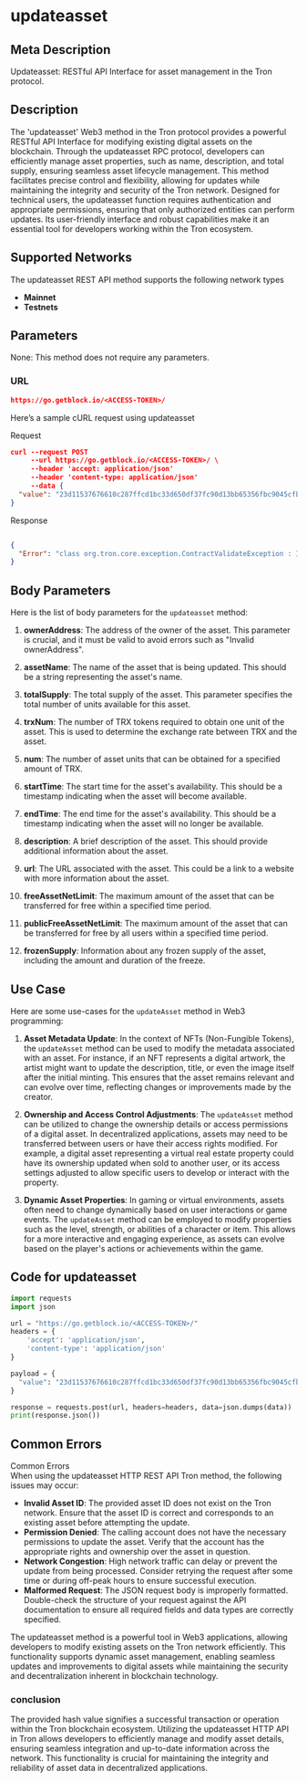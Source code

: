 # updateasset


## Meta Description
Updateasset: RESTful API Interface for asset management in the Tron protocol.

## Description
The 'updateasset' Web3 method in the Tron protocol provides a powerful RESTful API Interface for modifying existing digital assets on the blockchain. Through the updateasset RPC protocol, developers can efficiently manage asset properties, such as name, description, and total supply, ensuring seamless asset lifecycle management. This method facilitates precise control and flexibility, allowing for updates while maintaining the integrity and security of the Tron network. Designed for technical users, the updateasset function requires authentication and appropriate permissions, ensuring that only authorized entities can perform updates. Its user-friendly interface and robust capabilities make it an essential tool for developers working within the Tron ecosystem.

## Supported Networks
The updateasset REST API method supports the following network types
- **Mainnet**
- **Testnets**

## Parameters

None: This method does not require any parameters.

### URL
```json
https://go.getblock.io/<ACCESS-TOKEN>/
```
Here’s a sample cURL request using updateasset

Request
```json
curl --request POST 
     --url https://go.getblock.io/<ACCESS-TOKEN>/ \
     --header 'accept: application/json' 
     --header 'content-type: application/json' 
     --data {
  "value": "23d11537676610c287ffcd1bc33d650df37fc90d13bb65356fbc9045cfb91705"
}
```

Response
```json

{
  "Error": "class org.tron.core.exception.ContractValidateException : Invalid ownerAddress"
}
```
## Body Parameters

Here is the list of body parameters for the `updateasset` method:

1. **ownerAddress**: The address of the owner of the asset. This parameter is crucial, and it must be valid to avoid errors such as "Invalid ownerAddress".

2. **assetName**: The name of the asset that is being updated. This should be a string representing the asset's name.

3. **totalSupply**: The total supply of the asset. This parameter specifies the total number of units available for this asset.

4. **trxNum**: The number of TRX tokens required to obtain one unit of the asset. This is used to determine the exchange rate between TRX and the asset.

5. **num**: The number of asset units that can be obtained for a specified amount of TRX.

6. **startTime**: The start time for the asset's availability. This should be a timestamp indicating when the asset will become available.

7. **endTime**: The end time for the asset's availability. This should be a timestamp indicating when the asset will no longer be available.

8. **description**: A brief description of the asset. This should provide additional information about the asset.

9. **url**: The URL associated with the asset. This could be a link to a website with more information about the asset.

10. **freeAssetNetLimit**: The maximum amount of the asset that can be transferred for free within a specified time period.

11. **publicFreeAssetNetLimit**: The maximum amount of the asset that can be transferred for free by all users within a specified time period.

12. **frozenSupply**: Information about any frozen supply of the asset, including the amount and duration of the freeze.

## Use Case

Here are some use-cases for the `updateAsset` method in Web3 programming:

1. **Asset Metadata Update**: In the context of NFTs (Non-Fungible Tokens), the `updateAsset` method can be used to modify the metadata associated with an asset. For instance, if an NFT represents a digital artwork, the artist might want to update the description, title, or even the image itself after the initial minting. This ensures that the asset remains relevant and can evolve over time, reflecting changes or improvements made by the creator.

2. **Ownership and Access Control Adjustments**: The `updateAsset` method can be utilized to change the ownership details or access permissions of a digital asset. In decentralized applications, assets may need to be transferred between users or have their access rights modified. For example, a digital asset representing a virtual real estate property could have its ownership updated when sold to another user, or its access settings adjusted to allow specific users to develop or interact with the property.

3. **Dynamic Asset Properties**: In gaming or virtual environments, assets often need to change dynamically based on user interactions or game events. The `updateAsset` method can be employed to modify properties such as the level, strength, or abilities of a character or item. This allows for a more interactive and engaging experience, as assets can evolve based on the player's actions or achievements within the game.

## Code for updateasset


```python
import requests
import json

url = "https://go.getblock.io/<ACCESS-TOKEN>/"
headers = {
    'accept': 'application/json',
    'content-type': 'application/json'
}

payload = {
  "value": "23d11537676610c287ffcd1bc33d650df37fc90d13bb65356fbc9045cfb91705"
}

response = requests.post(url, headers=headers, data=json.dumps(data))
print(response.json())
```
## Common Errors

Common Errors  
When using the updateasset HTTP REST API Tron method, the following issues may occur:  
- **Invalid Asset ID**: The provided asset ID does not exist on the Tron network. Ensure that the asset ID is correct and corresponds to an existing asset before attempting the update.  
- **Permission Denied**: The calling account does not have the necessary permissions to update the asset. Verify that the account has the appropriate rights and ownership over the asset in question.  
- **Network Congestion**: High network traffic can delay or prevent the update from being processed. Consider retrying the request after some time or during off-peak hours to ensure successful execution.  
- **Malformed Request**: The JSON request body is improperly formatted. Double-check the structure of your request against the API documentation to ensure all required fields and data types are correctly specified.  

The updateasset method is a powerful tool in Web3 applications, allowing developers to modify existing assets on the Tron network efficiently. This functionality supports dynamic asset management, enabling seamless updates and improvements to digital assets while maintaining the security and decentralization inherent in blockchain technology.

### conclusion

The provided hash value signifies a successful transaction or operation within the Tron blockchain ecosystem. Utilizing the updateasset HTTP API in Tron allows developers to efficiently manage and modify asset details, ensuring seamless integration and up-to-date information across the network. This functionality is crucial for maintaining the integrity and reliability of asset data in decentralized applications.
